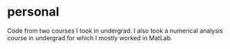 # personal
Code from two courses I took in undergrad. I also took a numerical analysis course in undergrad for which I mostly worked in MatLab.
